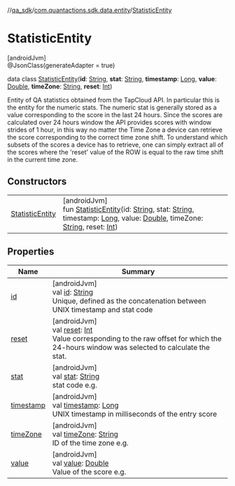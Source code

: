 //[qa_sdk](../../../index.md)/[com.quantactions.sdk.data.entity](../index.md)/[StatisticEntity](index.md)

# StatisticEntity

[androidJvm]\
@JsonClass(generateAdapter = true)

data class [StatisticEntity](index.md)(**id**: [String](https://kotlinlang.org/api/latest/jvm/stdlib/kotlin/-string/index.html), **stat**: [String](https://kotlinlang.org/api/latest/jvm/stdlib/kotlin/-string/index.html), **timestamp**: [Long](https://kotlinlang.org/api/latest/jvm/stdlib/kotlin/-long/index.html), **value**: [Double](https://kotlinlang.org/api/latest/jvm/stdlib/kotlin/-double/index.html), **timeZone**: [String](https://kotlinlang.org/api/latest/jvm/stdlib/kotlin/-string/index.html), **reset**: [Int](https://kotlinlang.org/api/latest/jvm/stdlib/kotlin/-int/index.html))

Entity of QA statistics obtained from the TapCloud API. In particular this is the entity for the numeric stats. The numeric stat is generally stored as a value corresponding to the score in the last 24 hours. Since the scores are calculated over 24 hours window the API provides scores with window strides of 1 hour, in this way no matter the Time Zone a device can retrieve the score corresponding to the correct time zone shift. To understand which subsets of the scores a device has to retrieve, one can simply extract all of the scores where the 'reset' value of the ROW is equal to the raw time shift in the current time zone.

## Constructors

| | |
|---|---|
| [StatisticEntity](-statistic-entity.md) | [androidJvm]<br>fun [StatisticEntity](-statistic-entity.md)(id: [String](https://kotlinlang.org/api/latest/jvm/stdlib/kotlin/-string/index.html), stat: [String](https://kotlinlang.org/api/latest/jvm/stdlib/kotlin/-string/index.html), timestamp: [Long](https://kotlinlang.org/api/latest/jvm/stdlib/kotlin/-long/index.html), value: [Double](https://kotlinlang.org/api/latest/jvm/stdlib/kotlin/-double/index.html), timeZone: [String](https://kotlinlang.org/api/latest/jvm/stdlib/kotlin/-string/index.html), reset: [Int](https://kotlinlang.org/api/latest/jvm/stdlib/kotlin/-int/index.html)) |

## Properties

| Name | Summary |
|---|---|
| [id](id.md) | [androidJvm]<br>val [id](id.md): [String](https://kotlinlang.org/api/latest/jvm/stdlib/kotlin/-string/index.html)<br>Unique, defined as the concatenation between UNIX timestamp and stat code |
| [reset](reset.md) | [androidJvm]<br>val [reset](reset.md): [Int](https://kotlinlang.org/api/latest/jvm/stdlib/kotlin/-int/index.html)<br>Value corresponding to the raw offset for which the 24-hours window was selected to calculate the stat. |
| [stat](stat.md) | [androidJvm]<br>val [stat](stat.md): [String](https://kotlinlang.org/api/latest/jvm/stdlib/kotlin/-string/index.html)<br>stat code e.g. |
| [timestamp](timestamp.md) | [androidJvm]<br>val [timestamp](timestamp.md): [Long](https://kotlinlang.org/api/latest/jvm/stdlib/kotlin/-long/index.html)<br>UNIX timestamp in milliseconds of the entry score |
| [timeZone](time-zone.md) | [androidJvm]<br>val [timeZone](time-zone.md): [String](https://kotlinlang.org/api/latest/jvm/stdlib/kotlin/-string/index.html)<br>ID of the time zone e.g. |
| [value](value.md) | [androidJvm]<br>val [value](value.md): [Double](https://kotlinlang.org/api/latest/jvm/stdlib/kotlin/-double/index.html)<br>Value of the score e.g. |
